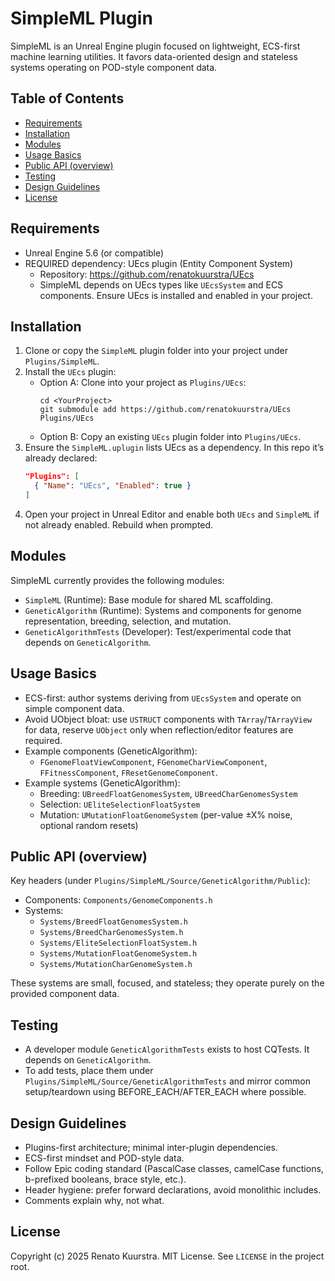 ﻿# SimpleML Plugin

SimpleML is an Unreal Engine plugin focused on lightweight, ECS-first machine learning utilities. It favors data-oriented design and stateless systems operating on POD-style component data.

## Table of Contents
- [Requirements](#requirements)
- [Installation](#installation)
- [Modules](#modules)
- [Usage Basics](#usage-basics)
- [Public API (overview)](#public-api-overview)
- [Testing](#testing)
- [Design Guidelines](#design-guidelines)
- [License](#license)

## Requirements
- Unreal Engine 5.6 (or compatible)
- REQUIRED dependency: UEcs plugin (Entity Component System)
  - Repository: https://github.com/renatokuurstra/UEcs
  - SimpleML depends on UEcs types like `UEcsSystem` and ECS components. Ensure UEcs is installed and enabled in your project.

## Installation
1. Clone or copy the `SimpleML` plugin folder into your project under `Plugins/SimpleML`.
2. Install the `UEcs` plugin:
   - Option A: Clone into your project as `Plugins/UEcs`:
     ```
     cd <YourProject>
     git submodule add https://github.com/renatokuurstra/UEcs Plugins/UEcs
     ```
   - Option B: Copy an existing `UEcs` plugin folder into `Plugins/UEcs`.
3. Ensure the `SimpleML.uplugin` lists UEcs as a dependency. In this repo it’s already declared:
   ```json
   "Plugins": [
     { "Name": "UEcs", "Enabled": true }
   ]
   ```
4. Open your project in Unreal Editor and enable both `UEcs` and `SimpleML` if not already enabled. Rebuild when prompted.

## Modules
SimpleML currently provides the following modules:
- `SimpleML` (Runtime): Base module for shared ML scaffolding.
- `GeneticAlgorithm` (Runtime): Systems and components for genome representation, breeding, selection, and mutation.
- `GeneticAlgorithmTests` (Developer): Test/experimental code that depends on `GeneticAlgorithm`.

## Usage Basics
- ECS-first: author systems deriving from `UEcsSystem` and operate on simple component data.
- Avoid UObject bloat: use `USTRUCT` components with `TArray`/`TArrayView` for data, reserve `UObject` only when reflection/editor features are required.
- Example components (GeneticAlgorithm):
  - `FGenomeFloatViewComponent`, `FGenomeCharViewComponent`, `FFitnessComponent`, `FResetGenomeComponent`.
- Example systems (GeneticAlgorithm):
  - Breeding: `UBreedFloatGenomesSystem`, `UBreedCharGenomesSystem`
  - Selection: `UEliteSelectionFloatSystem`
  - Mutation: `UMutationFloatGenomeSystem` (per-value ±X% noise, optional random resets)

## Public API (overview)
Key headers (under `Plugins/SimpleML/Source/GeneticAlgorithm/Public`):
- Components: `Components/GenomeComponents.h`
- Systems:
  - `Systems/BreedFloatGenomesSystem.h`
  - `Systems/BreedCharGenomesSystem.h`
  - `Systems/EliteSelectionFloatSystem.h`
  - `Systems/MutationFloatGenomeSystem.h`
  - `Systems/MutationCharGenomeSystem.h`

These systems are small, focused, and stateless; they operate purely on the provided component data.

## Testing
- A developer module `GeneticAlgorithmTests` exists to host CQTests. It depends on `GeneticAlgorithm`.
- To add tests, place them under `Plugins/SimpleML/Source/GeneticAlgorithmTests` and mirror common setup/teardown using BEFORE_EACH/AFTER_EACH where possible.

## Design Guidelines
- Plugins-first architecture; minimal inter-plugin dependencies.
- ECS-first mindset and POD-style data.
- Follow Epic coding standard (PascalCase classes, camelCase functions, b-prefixed booleans, brace style, etc.).
- Header hygiene: prefer forward declarations, avoid monolithic includes.
- Comments explain why, not what.

## License
Copyright (c) 2025 Renato Kuurstra. MIT License. See `LICENSE` in the project root.
